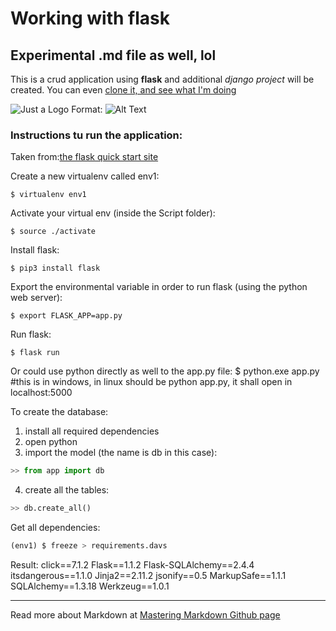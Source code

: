 # Working with flask
## Experimental .md file as well, lol

This is a crud application using **flask** and additional *django project* will be created.
You can even [clone it, and see what I'm doing](http://github.com/sdsanchezm/flask-base-code)

![Just a Logo](/img/logo.png)
Format: ![Alt Text](url)


### Instructions tu run the application:
Taken from:[the flask quick start site](https://flask.palletsprojects.com/en/1.1.x/quickstart/#quickstart)

Create a new virtualenv called env1:
```
$ virtualenv env1
```

Activate your virtual env (inside the Script folder):
```
$ source ./activate 
```

Install flask:
```
$ pip3 install flask
```

Export the environmental variable in order to run flask (using the python web server):
```
$ export FLASK_APP=app.py
```

Run flask:
```
$ flask run
```

Or could use python directly as well to the app.py file:
$ python.exe app.py #this is in windows, in linux should be python app.py, it shall open in localhost:5000

To create the database:
1. install all required dependencies
2. open python
3. import the model (the name is db in this case):
```python
>> from app import db
```
4. create all the tables:
```python
>> db.create_all()
```


Get all dependencies:
```python
(env1) $ freeze > requirements.davs
```

Result:
click==7.1.2
Flask==1.1.2
Flask-SQLAlchemy==2.4.4
itsdangerous==1.1.0
Jinja2==2.11.2
jsonify==0.5
MarkupSafe==1.1.1
SQLAlchemy==1.3.18
Werkzeug==1.0.1


---
Read more about Markdown at [Mastering Markdown Github page](https://guides.github.com/features/mastering-markdown/)
